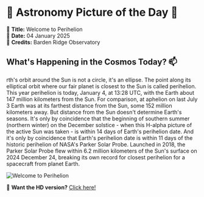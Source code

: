 # 🌌 **Astronomy Picture of the Day** 🌌

🔭 **Title:** Welcome to Perihelion  
📅 **Date:** 04 January 2025  
📸 **Credits:** Barden Ridge Observatory  

## **What's Happening in the Cosmos Today?** 📫

rth's orbit around the Sun is not a circle, it's an ellipse. The point along its elliptical orbit where our fair planet is closest to the Sun is called perihelion. This year perihelion is today, January 4, at 13:28 UTC, with the Earth about 147 million kilometers from the Sun. For comparison, at aphelion on last July 3 Earth was at its farthest distance from the Sun, some 152 million kilometers away. But distance from the Sun doesn't determine Earth's seasons. It's only by coincidence that the beginning of southern summer (northern winter) on the December solstice - when this H-alpha picture of the active Sun was taken - is within 14 days of Earth's perihelion date. And it's only by coincidence that Earth's perihelion date is within 11 days of the historic perihelion of NASA's Parker Solar Probe. Launched in 2018, the Parker Solar Probe flew within 6.2 million kilometers of the Sun's surface on 2024 December 24, breaking its own record for closest perihelion for a spacecraft from planet Earth.


![Welcome to Perihelion](https://apod.nasa.gov/apod/image/2501/20242112SolNeg1024.jpg)

🌠 **Want the HD version?** [Click here!](https://apod.nasa.gov/apod/image/2501/20242112SolNeg.jpg)

